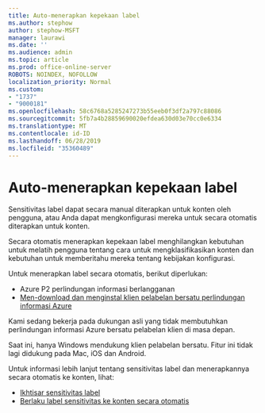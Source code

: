 ```yaml
---
title: Auto-menerapkan kepekaan label
ms.author: stephow
author: stephow-MSFT
manager: laurawi
ms.date: ''
ms.audience: admin
ms.topic: article
ms.prod: office-online-server
ROBOTS: NOINDEX, NOFOLLOW
localization_priority: Normal
ms.custom:
- "1737"
- "9000181"
ms.openlocfilehash: 58c6768a5285247273b55eeb0f3df2a797c88086
ms.sourcegitcommit: 5fb7a4b28859690020efdea630d03e70cc0e6334
ms.translationtype: MT
ms.contentlocale: id-ID
ms.lasthandoff: 06/28/2019
ms.locfileid: "35360489"
---
```

# <a name="auto-apply-sensitivity-labels"></a>Auto-menerapkan kepekaan label

Sensitivitas label dapat secara manual diterapkan untuk konten oleh pengguna, atau Anda dapat mengkonfigurasi mereka untuk secara otomatis diterapkan untuk konten.

Secara otomatis menerapkan kepekaan label menghilangkan kebutuhan untuk melatih pengguna tentang cara untuk mengklasifikasikan konten dan kebutuhan untuk memberitahu mereka tentang kebijakan konfigurasi.

Untuk menerapkan label secara otomatis, berikut diperlukan:

- Azure P2 perlindungan informasi berlangganan
- [Men-download dan menginstal klien pelabelan bersatu perlindungan informasi Azure](https://docs.microsoft.com/azure/information-protection/rms-client/install-unifiedlabelingclient-app)

Kami sedang bekerja pada dukungan asli yang tidak membutuhkan perlindungan informasi Azure bersatu pelabelan klien di masa depan.

Saat ini, hanya Windows mendukung klien pelabelan bersatu.  Fitur ini tidak lagi didukung pada Mac, iOS dan Android.

Untuk informasi lebih lanjut tentang sensitivitas label dan menerapkannya secara otomatis ke konten, lihat:

- [Ikhtisar sensitivitas label](https://docs.microsoft.com/office365/securitycompliance/sensitivity-labels)
- [Berlaku label sensitivitas ke konten secara otomatis](https://docs.microsoft.com/office365/securitycompliance/apply_sensitivity_label_automatically)